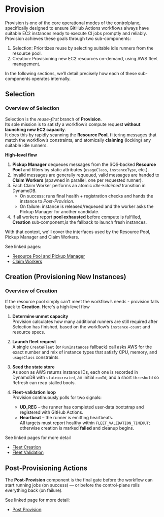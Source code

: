 # Provision

Provision is one of the core operational modes of the controlplane, specifically designed to ensure GitHub Actions workflows always have suitable EC2 instances ready to execute CI jobs promptly and reliably. Provision achieves these goals through two sub-components:

 1. Selection: Prioritizes reuse by selecting suitable idle runners from the resource pool.
 2. Creation: Provisioning new EC2 resources on-demand, using AWS fleet management.

In the following sections, we’ll detail precisely how each of these sub-components operates internally.

## Selection

### Overview of Selection

Selection is the *reuse-first* branch of **Provision**.  
Its sole mission is to satisfy a workflow’s compute request **without launching new EC2 capacity**.  
It does this by rapidly scanning the **Resource Pool**, filtering messages that match the workflow’s constraints, and atomically **claiming** (locking) any suitable idle runners.

**High‑level flow**

1. **Pickup Manager** dequeues messages from the SQS‑backed **Resource Pool** and filters by static attributes (`usageClass`, `instanceType`, etc.).
2. Invalid messages are generally requeued, valid messages are handed to **Claim Workers** (spawned in parallel, one per requested runner).
3. Each Claim Worker performs an atomic *idle->claimed* transition in DynamoDB.  
    - On success: runs final health + registration checks and hands the instance to *Post-Provision*.  
    - On failure: instance is released/requeued and the worker asks the Pickup Manager for another candidate.
4. If all workers report **pool exhausted** before compute is fulfilled, **Creation** sub‑component,is the fallback to launch fresh instances.

With that context, we'll cover the interfaces used by the Resource Pool, Pickup Manager and Claim Workers.

See linked pages:

- [Resource Pool and Pickup Manager](./selection/resource-pool-and-pickup-manager.md)
- [Claim Workers](./selection/claim-workers.md)

## Creation (Provisioning New Instances)

### Overview of Creation

If the resource pool simply can’t meet the workflow’s needs - provision falls back to **Creation**. Here's a high‑level flow

1. **Determine unmet capacity**  
   Provision calculates how many additional runners are still required after Selection has finished, based on the workflow’s `instance-count` and resource specs.

2. **Launch fleet request**  
   A single `CreateFleet` (or `RunInstances` fallback) call asks AWS for the exact number and mix of instance types that satisfy CPU, memory, and `usageClass` constraints.

3. **Seed the state store**  
   As soon as AWS returns instance IDs, each one is recorded in DynamoDB with `state=created`, an initial `runId`, and a short `threshold` so Refresh can reap stalled boots.

4. **Fleet‑validation loop**  
   Provision continuously polls for two signals:  
      - **UD_REG** – the runner has completed user‑data bootstrap and registered with GitHub Actions.  
      - **Heartbeat** – the runner is emitting heartbeats.  
   All targets must report healthy within `FLEET_VALIDATION_TIMEOUT`; otherwise creation is marked **failed** and cleanup begins.

See linked pages for more detail

- [Fleet Creation](./creation/fleet-creation.md)
- [Fleet Validation](./creation/fleet-validation.md)

## Post-Provisioning Actions

The **Post-Provision** component is the final gate before the workflow can start running jobs (on success) — or before the control-plane rolls everything back (on failure).  

See linked page for more detail:

- [Post Provision](./post-provision.md)

